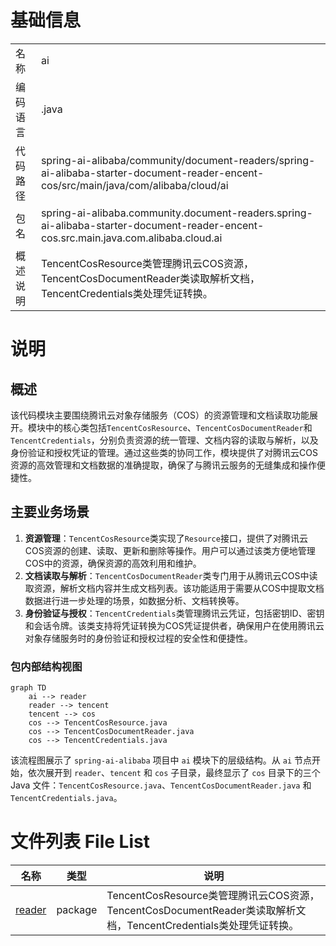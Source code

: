 # 基础信息

|      |      |
|------|------|
| 名称 | ai |
| 编码语言 | .java |
| 代码路径 | spring-ai-alibaba/community/document-readers/spring-ai-alibaba-starter-document-reader-encent-cos/src/main/java/com/alibaba/cloud/ai |
| 包名 | spring-ai-alibaba.community.document-readers.spring-ai-alibaba-starter-document-reader-encent-cos.src.main.java.com.alibaba.cloud.ai |
| 概述说明 | TencentCosResource类管理腾讯云COS资源，TencentCosDocumentReader类读取解析文档，TencentCredentials类处理凭证转换。 |

# 说明

## 概述
该代码模块主要围绕腾讯云对象存储服务（COS）的资源管理和文档读取功能展开。模块中的核心类包括`TencentCosResource`、`TencentCosDocumentReader`和`TencentCredentials`，分别负责资源的统一管理、文档内容的读取与解析，以及身份验证和授权凭证的管理。通过这些类的协同工作，模块提供了对腾讯云COS资源的高效管理和文档数据的准确提取，确保了与腾讯云服务的无缝集成和操作便捷性。

## 主要业务场景
1. **资源管理**：`TencentCosResource`类实现了`Resource`接口，提供了对腾讯云COS资源的创建、读取、更新和删除等操作。用户可以通过该类方便地管理COS中的资源，确保资源的高效利用和维护。
2. **文档读取与解析**：`TencentCosDocumentReader`类专门用于从腾讯云COS中读取资源，解析文档内容并生成文档列表。该功能适用于需要从COS中提取文档数据进行进一步处理的场景，如数据分析、文档转换等。
3. **身份验证与授权**：`TencentCredentials`类管理腾讯云凭证，包括密钥ID、密钥和会话令牌。该类支持将凭证转换为COS凭证提供者，确保用户在使用腾讯云对象存储服务时的身份验证和授权过程的安全性和便捷性。


### 包内部结构视图

```mermaid
graph TD
    ai --> reader
    reader --> tencent
    tencent --> cos
    cos --> TencentCosResource.java
    cos --> TencentCosDocumentReader.java
    cos --> TencentCredentials.java
```

该流程图展示了 `spring-ai-alibaba` 项目中 `ai` 模块下的层级结构。从 `ai` 节点开始，依次展开到 `reader`、`tencent` 和 `cos` 子目录，最终显示了 `cos` 目录下的三个 Java 文件：`TencentCosResource.java`、`TencentCosDocumentReader.java` 和 `TencentCredentials.java`。

# 文件列表 File List

| 名称   | 类型  | 说明 |
|-------|------|-------------|
| [reader](reader/_module.md) | package | TencentCosResource类管理腾讯云COS资源，TencentCosDocumentReader类读取解析文档，TencentCredentials类处理凭证转换。 |


